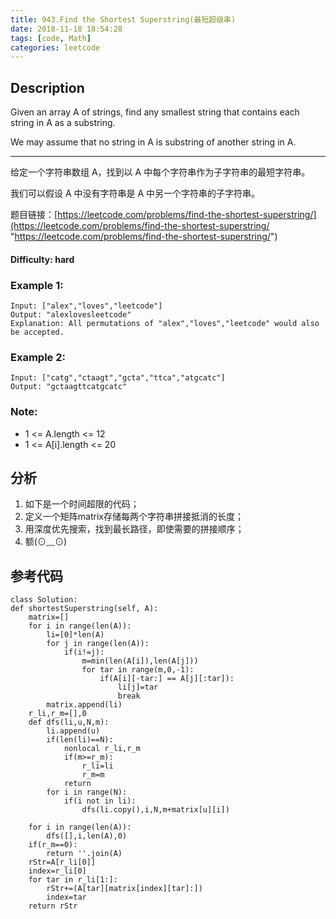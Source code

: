 ```yaml
---
title: 943.Find the Shortest Superstring(最短超级串)
date: 2018-11-18 18:54:28
tags: [code, Math]
categories: leetcode
---
```

## Description

Given an array A of strings, find any smallest string that contains each string in A as a substring.

We may assume that no string in A is substring of another string in A.

---

给定一个字符串数组 A，找到以 A 中每个字符串作为子字符串的最短字符串。

我们可以假设 A 中没有字符串是 A 中另一个字符串的子字符串。

题目链接：[https://leetcode.com/problems/find-the-shortest-superstring/](https://leetcode.com/problems/find-the-shortest-superstring/ "https://leetcode.com/problems/find-the-shortest-superstring/")

#### Difficulty: hard

<!-- more -->

### Example 1:

	Input: ["alex","loves","leetcode"]
	Output: "alexlovesleetcode"
	Explanation: All permutations of "alex","loves","leetcode" would also be accepted.

### Example 2:

	Input: ["catg","ctaagt","gcta","ttca","atgcatc"]
	Output: "gctaagttcatgcatc"

### Note:

- 1 <= A.length <= 12
- 1 <= A[i].length <= 20

## 分析

1. 如下是一个时间超限的代码；
2. 定义一个矩阵matrix存储每两个字符串拼接抵消的长度；
3. 用深度优先搜索，找到最长路径，即使需要的拼接顺序；
4. 额(⊙﹏⊙)

## 参考代码
	
	class Solution:
    def shortestSuperstring(self, A):
        matrix=[]
        for i in range(len(A)):
            li=[0]*len(A)
            for j in range(len(A)):
                if(i!=j):
                    m=min(len(A[i]),len(A[j]))
                    for tar in range(m,0,-1):
                        if(A[i][-tar:] == A[j][:tar]):
                            li[j]=tar
                            break
            matrix.append(li)
        r_li,r_m=[],0
        def dfs(li,u,N,m):
            li.append(u)
            if(len(li)==N):
                nonlocal r_li,r_m
                if(m>=r_m):
                    r_li=li
                    r_m=m
                return
            for i in range(N):
                if(i not in li):
                    dfs(li.copy(),i,N,m+matrix[u][i])
                    
        for i in range(len(A)):
            dfs([],i,len(A),0)
        if(r_m==0):
            return ''.join(A)
        rStr=A[r_li[0]]
        index=r_li[0]
        for tar in r_li[1:]:
            rStr+=(A[tar][matrix[index][tar]:])
            index=tar
        return rStr
        

